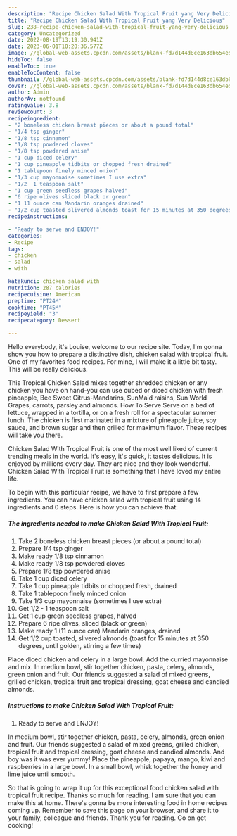 ```yaml
---
description: "Recipe Chicken Salad With Tropical Fruit yang Very Delicious"
title: "Recipe Chicken Salad With Tropical Fruit yang Very Delicious"
slug: 238-recipe-chicken-salad-with-tropical-fruit-yang-very-delicious
category: Uncategorized
date: 2022-08-19T13:19:30.941Z
date: 2023-06-01T10:20:36.577Z
image: //global-web-assets.cpcdn.com/assets/blank-fd7d144d8ce163db654e5a02c40b08a2775adb7897d16e4062681dc7e1b2800f.png
hideToc: false
enableToc: true
enableTocContent: false
thumbnail: //global-web-assets.cpcdn.com/assets/blank-fd7d144d8ce163db654e5a02c40b08a2775adb7897d16e4062681dc7e1b2800f.png
cover: //global-web-assets.cpcdn.com/assets/blank-fd7d144d8ce163db654e5a02c40b08a2775adb7897d16e4062681dc7e1b2800f.png
author: Admin
authorAv: notfound
ratingvalue: 3.8
reviewcount: 3
recipeingredient:
- "2 boneless chicken breast pieces or about a pound total"
- "1/4 tsp ginger"
- "1/8 tsp cinnamon"
- "1/8 tsp powdered cloves"
- "1/8 tsp powdered anise"
- "1 cup diced celery"
- "1 cup pineapple tidbits or chopped fresh drained"
- "1 tablepoon finely minced onion"
- "1/3 cup mayonnaise sometimes I use extra"
- "1/2  1 teaspoon salt"
- "1 cup green seedless grapes halved"
- "6 ripe olives sliced black or green"
- "1 11 ounce can Mandarin oranges drained"
- "1/2 cup toasted slivered almonds toast for 15 minutes at 350 degrees until golden stirring a few times"
recipeinstructions:

- "Ready to serve and ENJOY!"
categories:
- Recipe
tags:
- chicken
- salad
- with

katakunci: chicken salad with 
nutrition: 287 calories
recipecuisine: American
preptime: "PT24M"
cooktime: "PT45M"
recipeyield: "3"
recipecategory: Dessert

---
```



Hello everybody, it's Louise, welcome to our recipe site. Today, I'm gonna show you how to prepare a distinctive dish, chicken salad with tropical fruit. One of my favorites food recipes. For mine, I will make it a little bit tasty. This will be really delicious.

This Tropical Chicken Salad mixes together shredded chicken or any chicken you have on hand-you can use cubed or diced chicken with fresh pineapple, Bee Sweet Citrus-Mandarins, SunMaid raisins, Sun World Grapes, carrots, parsley and almonds. How To Serve Serve on a bed of lettuce, wrapped in a tortilla, or on a fresh roll for a spectacular summer lunch. The chicken is first marinated in a mixture of pineapple juice, soy sauce, and brown sugar and then grilled for maximum flavor. These recipes will take you there.

Chicken Salad With Tropical Fruit is one of the most well liked of current trending meals in the world. It's easy, it's quick, it tastes delicious. It is enjoyed by millions every day. They are nice and they look wonderful. Chicken Salad With Tropical Fruit is something that I have loved my entire life.


To begin with this particular recipe, we have to first prepare a few ingredients. You can have chicken salad with tropical fruit using 14 ingredients and 0 steps. Here is how you can achieve that.

<!--inarticleads1-->

##### The ingredients needed to make Chicken Salad With Tropical Fruit:

1. Take 2 boneless chicken breast pieces (or about a pound total)
1. Prepare 1/4 tsp ginger
1. Make ready 1/8 tsp cinnamon
1. Make ready 1/8 tsp powdered cloves
1. Prepare 1/8 tsp powdered anise
1. Take 1 cup diced celery
1. Take 1 cup pineapple tidbits or chopped fresh, drained
1. Take 1 tablepoon finely minced onion
1. Take 1/3 cup mayonnaise (sometimes I use extra)
1. Get 1/2 - 1 teaspoon salt
1. Get 1 cup green seedless grapes, halved
1. Prepare 6 ripe olives, sliced (black or green)
1. Make ready 1 (11 ounce can) Mandarin oranges, drained
1. Get 1/2 cup toasted, slivered almonds (toast for 15 minutes at 350 degrees, until golden, stirring a few times)


Place diced chicken and celery in a large bowl. Add the curried mayonnaise and mix. In medium bowl, stir together chicken, pasta, celery, almonds, green onion and fruit. Our friends suggested a salad of mixed greens, grilled chicken, tropical fruit and tropical dressing, goat cheese and candied almonds. 

<!--inarticleads2-->

##### Instructions to make Chicken Salad With Tropical Fruit:


1. Ready to serve and ENJOY!

In medium bowl, stir together chicken, pasta, celery, almonds, green onion and fruit. Our friends suggested a salad of mixed greens, grilled chicken, tropical fruit and tropical dressing, goat cheese and candied almonds. And boy was it was ever yummy! Place the pineapple, papaya, mango, kiwi and raspberries in a large bowl. In a small bowl, whisk together the honey and lime juice until smooth. 

So that is going to wrap it up for this exceptional food chicken salad with tropical fruit recipe. Thanks so much for reading. I am sure that you can make this at home. There's gonna be more interesting food in home recipes coming up. Remember to save this page on your browser, and share it to your family, colleague and friends. Thank you for reading. Go on get cooking!
